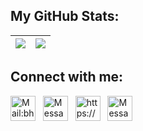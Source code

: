 <!--
<img width="50%" align="right" alt="Image" src= "https://user-images.githubusercontent.com/75220689/154412092-3327ce3d-1806-420b-98ef-b3f1e1a38dc4.svg" />

## Hello<img src="https://raw.githubusercontent.com/ABSphreak/ABSphreak/master/gifs/Hi.gif" width="2%">, I'm Bhavik Sojitra(He/His)!
A Software Developer.

- 🔭 I’m currently working on Full Stack Development.
- 🌱 I’m currently learning **Data Structurea and Algorithms.**
- 👯 I’m looking to collaborate on OpenSource Projects.
- 🤔 I’m looking for help to start with some new projects.
- 💬 Ask me about any tech related stuff.
-->




## My GitHub Stats:

<img src="https://github-readme-stats.vercel.app/api?username=BhavikSojitra&show_icons=true&theme=tokyonight"/>|<img src="https://github-readme-streak-stats.herokuapp.com/?user=BhavikSojitra&theme=algolia"/>|
|---|---|


## Connect with me:
<p align="left">
  <a href="mailto:bhaviksojitra01@gmail.com" target="blank"><img align="center" src="https://user-images.githubusercontent.com/75220689/154416152-5898f82d-a171-4276-908b-7ec030147cdb.png" alt="Mail:bhaviksojitra01@gmail.com" height="40" width="40" /></a> &nbsp; 
  <a href="https://bhavik-sojitra.web.app/contact.html" target="blank"><img align="center" src="https://cdn-icons-png.flaticon.com/512/7698/7698701.png" alt="Message" height="40" width="40" /></a> &nbsp;
  <a href="https://www.linkedin.com/in/bhavik-sojitra/" target="blank"><img align="center" src="https://user-images.githubusercontent.com/75220689/154416395-90746ad3-52fd-499e-95ce-98cbda6e4dae.png" alt="https://www.linkedin.com/in/bhavik-sojitra/" height="40" width="40" /></a> &nbsp;
  <a href="https://bhaviksojitra.bio.link/" target="blank"><img align="center" src="https://cdn-icons-png.flaticon.com/512/7950/7950285.png" alt="Message" height="40" width="40" /></a> &nbsp;
</p>







<!--
## <img width="3%" align="left" alt="Image" src= "https://img.icons8.com/ios/2x/home-office--v2.gif" />Languages and Tools:
<p align="left"> 
  <a href="https://developer.android.com" target="_blank"> <img src="https://raw.githubusercontent.com/devicons/devicon/master/icons/android/android-original-wordmark.svg" alt="android" width="40" height="40"/> </a> 
  <a href="https://material.io/" target="_blank"> <img src="https://upload.wikimedia.org/wikipedia/commons/thumb/c/c7/Google_Material_Design_Logo.svg/768px-Google_Material_Design_Logo.svg.png" alt="material.io" width="40" height="40"/> </a> 
  <a href="https://getbootstrap.com" target="_blank"> <img src="https://raw.githubusercontent.com/devicons/devicon/master/icons/bootstrap/bootstrap-plain-wordmark.svg" alt="bootstrap" width="40" height="40"/> </a> 
  <a href="https://www.cprogramming.com/" target="_blank"> <img src="https://raw.githubusercontent.com/devicons/devicon/master/icons/c/c-original.svg" alt="c" width="40" height="40"/> </a> 
  <a href="https://www.w3schools.com/cpp/" target="_blank"> <img src="https://raw.githubusercontent.com/devicons/devicon/master/icons/cplusplus/cplusplus-original.svg" alt="cplusplus" width="40" height="40"/> </a> 
  <a href="https://www.w3schools.com/css/" target="_blank"> <img src="https://raw.githubusercontent.com/devicons/devicon/master/icons/css3/css3-original-wordmark.svg" alt="css3" width="40" height="40"/> </a> 
  <a href="https://dart.dev" target="_blank"> <img src="https://www.vectorlogo.zone/logos/dartlang/dartlang-icon.svg" alt="dart" width="40" height="40"/> </a> 
  <a href="https://firebase.google.com/" target="_blank"> <img src="https://www.vectorlogo.zone/logos/firebase/firebase-icon.svg" alt="firebase" width="40" height="40"/> 
  </a> <a href="https://flutter.dev" target="_blank"> <img src="https://www.vectorlogo.zone/logos/flutterio/flutterio-icon.svg" alt="flutter" width="40" height="40"/> </a> 
  <a href="https://cloud.google.com" target="_blank"> <img src="https://www.vectorlogo.zone/logos/google_cloud/google_cloud-icon.svg" alt="gcp" width="40" height="40"/> </a> 
  <a href="https://git-scm.com/" target="_blank"> <img src="https://www.vectorlogo.zone/logos/git-scm/git-scm-icon.svg" alt="git" width="40" height="40"/> </a> 
  <a href="https://www.w3.org/html/" target="_blank"> <img src="https://raw.githubusercontent.com/devicons/devicon/master/icons/html5/html5-original-wordmark.svg" alt="html5" width="40" height="40"/> </a> 
  <a href="https://www.java.com" target="_blank"> <img src="https://raw.githubusercontent.com/devicons/devicon/master/icons/java/java-original.svg" alt="java" width="40" height="40"/> </a> 
  <a href="https://developer.mozilla.org/en-US/docs/Web/JavaScript" target="_blank"> <img src="https://raw.githubusercontent.com/devicons/devicon/master/icons/javascript/javascript-original.svg" alt="javascript" width="40" height="40"/> </a> 
  <a href="https://kotlinlang.org" target="_blank"> <img src="https://www.vectorlogo.zone/logos/kotlinlang/kotlinlang-icon.svg" alt="kotlin" width="40" height="40"/> </a> 
  <a href="https://www.python.org" target="_blank"> <img src="https://raw.githubusercontent.com/devicons/devicon/master/icons/python/python-original.svg" alt="python" width="40" height="40"/> </a> 
  <a href="https://reactjs.org/" target="_blank"> <img src="https://raw.githubusercontent.com/devicons/devicon/master/icons/react/react-original-wordmark.svg" alt="react" width="40" height="40"/> </a>
  <a href="https://redux.js.org/" target="_blank"> <img src="https://cdn.worldvectorlogo.com/logos/redux.svg" alt="react" width="40" height="40"/> </a> 
  <a href="https://material-ui.com/" target="_blank"> <img src="https://cdn.worldvectorlogo.com/logos/material-ui-1.svg" alt="react" width="40" height="40"/> </a> 
  <a href="https://sass-lang.com" target="_blank" rel="noreferrer"> <img src="https://raw.githubusercontent.com/devicons/devicon/master/icons/sass/sass-original.svg" alt="sass" width="40" height="40"/> </a> 
  <a href="https://tailwindcss.com/" target="_blank" rel="noreferrer"> <img src="https://www.vectorlogo.zone/logos/tailwindcss/tailwindcss-icon.svg" alt="tailwind" width="40" height="40"/> </a>
</p>
-->
